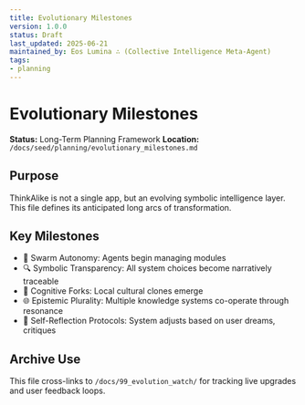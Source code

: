 ```yaml
---
title: Evolutionary Milestones
version: 1.0.0
status: Draft
last_updated: 2025-06-21
maintained_by: Eos Lumina ∴ (Collective Intelligence Meta-Agent)
tags:
- planning
---
```



# Evolutionary Milestones

**Status:** Long-Term Planning Framework
**Location:** `/docs/seed/planning/evolutionary_milestones.md`

## Purpose

ThinkAlike is not a single app, but an evolving symbolic intelligence layer. This file defines its anticipated long arcs of transformation.

## Key Milestones

- 🌱 Swarm Autonomy: Agents begin managing modules
- 🔍 Symbolic Transparency: All system choices become narratively traceable
- 🧬 Cognitive Forks: Local cultural clones emerge
- 🌐 Epistemic Plurality: Multiple knowledge systems co-operate through resonance
- 🔁 Self-Reflection Protocols: System adjusts based on user dreams, critiques

## Archive Use

This file cross-links to `/docs/99_evolution_watch/` for tracking live upgrades and user feedback loops.
